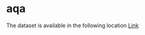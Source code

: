 # aqa
The dataset is available in the following location [Link](https://zenodo.org/records/13117597?token=eyJhbGciOiJIUzUxMiJ9.eyJpZCI6IjhjNWJiNzA0LTE2ZDItNGRkOC1iNGIzLTZjNjY2ZWIzMWFlZSIsImRhdGEiOnt9LCJyYW5kb20iOiJiZGQ1YmZjN2VkZTEwYTc3Mzc3NmU4YmJmMDgzOWI4YyJ9.nz9vhwMr939vb5a1M__apWG05M-JfqbJ51JAFp64LVNxFek1At_uFy5xlxtZGhgoYoS8AqbbNpjpg2RarcPo7A)
